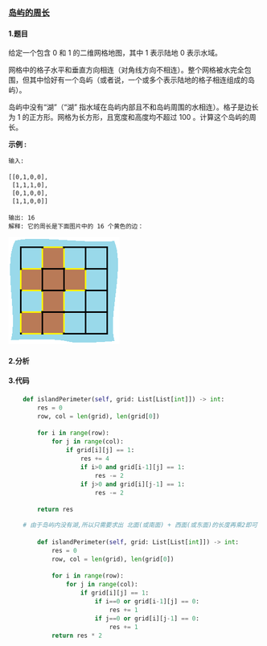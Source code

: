 ### [岛屿的周长](https://leetcode-cn.com/problems/island-perimeter/)

#### 1.题目

给定一个包含 0 和 1 的二维网格地图，其中 1 表示陆地 0 表示水域。

网格中的格子水平和垂直方向相连（对角线方向不相连）。整个网格被水完全包围，但其中恰好有一个岛屿（或者说，一个或多个表示陆地的格子相连组成的岛屿）。

岛屿中没有“湖”（“湖” 指水域在岛屿内部且不和岛屿周围的水相连）。格子是边长为 1 的正方形。网格为长方形，且宽度和高度均不超过 100 。计算这个岛屿的周长。

**示例 :**

```
输入:

[[0,1,0,0],
 [1,1,1,0],
 [0,1,0,0],
 [1,1,0,0]]

输出: 16
解释: 它的周长是下面图片中的 16 个黄色的边：

```

![img](岛屿周长_LeetCode_463.assets/island.png)



#### 2.分析



#### 3.代码



```python
    def islandPerimeter(self, grid: List[List[int]]) -> int:
        res = 0
        row, col = len(grid), len(grid[0])
        
        for i in range(row):
            for j in range(col):
                if grid[i][j] == 1:
                    res += 4
                    if i>0 and grid[i-1][j] == 1:
                        res -= 2
                    if j>0 and grid[i][j-1] == 1:
                        res -= 2
                        
        return res
```



```python
    # 由于岛屿内没有湖,所以只需要求出 北面(或南面) + 西面(或东面)的长度再乘2即可
    
        def islandPerimeter(self, grid: List[List[int]]) -> int:
            res = 0
            row, col = len(grid), len(grid[0])
        
            for i in range(row):
                for j in range(col):
                    if grid[i][j] == 1:
                        if i==0 or grid[i-1][j] == 0:
                            res += 1
                        if j==0 or grid[i][j-1] == 0:
                            res += 1
            return res * 2   
```

